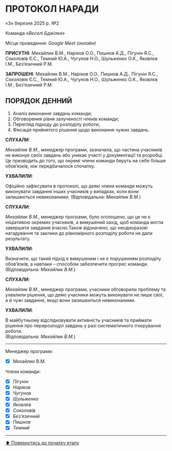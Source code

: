 # ПРОТОКОЛ НАРАДИ  

«3» березня 2025 р. №2

Команда «*Веселі Бджілки*» 

Місце проведення: *Google Meet (онлайн)*  

**ПРИСУТНІ**: Михайлик В.М., Наріков О.О., Пишнов А.Д., Пігунін Я.С., Соколовів Є.С., Темний Ю.А., Чугунов Н.О., Шульженко О.К., Яковлєв І.М., Без’язичний Р.М.  

**ЗАПРОШЕНІ**: Михайлик В.М., Наріков О.О., Пишнов А.Д., Пігунін Я.С., Соколовів Є.С., Темний Ю.А., Чугунов Н.О., Шульженко О.К., Яковлєв І.М., Без’язичний Р.М.  

## ПОРЯДОК ДЕННИЙ  
1. Аналіз виконання завдань команди;  
2. Обговорення рівня залученості членів команди;  
3. Перегляд підходу до розподілу роботи;  
4. Фіксація прийнятого рішення щодо виконання чужих завдань.  

**СЛУХАЛИ**:  

*Михайлик В.М.*, менеджер програми, зазначила, що частина учасників не виконує своїх завдань або уникає участі у документації та розробці. Це призводить до того, що окремі члени команди беруть на себе більше обов’язків, ніж передбачалося спочатку.  

**УХВАЛИЛИ**: 

Офіційно зафіксувати в протоколі, що деякі члени команди можуть виконувати завдання інших учасників у випадках, коли вони залишаються невиконаними. 
(Відповідальна: *Михайлик В.М.*)

**СЛУХАЛИ**:  

*Михайлик В.М.*, менеджер програми, було оголошено, що це не є ініціативою окремих учасників, а вимушений захід, щоб команда могла завершити завдання вчасно.Також відзначено, що неодноразові нагадування та заклики до рівномірного розподілу роботи не дали результату.

**УХВАЛИЛИ**: 

Визначити, що такий підхід є вимушеним і не є порушенням розподілу обов’язків, а навпаки – способом забезпечити прогрес команди.  
(Відповідальна: *Михайлик В.М.*)

**СЛУХАЛИ**: 

*Михайлик В.М.*, менеджер програми, учасники обговорили проблему та ухвалили рішення, що деякі учасники можуть виконувати не лише свої, а й чужі завдання, якщо вони залишаються невиконаними. 

**УХВАЛИЛИ**:

В майбутньому відслідковувати активність учасників та приймати рішення про перерозподіл завдань у разі систематичного ігнорування роботи.  
(Відповідальна: *Михайлик В.М.*)

---
Менеджер програми:  
- [x] Михайлик В.М.  

Члени команди:

- [x] *Пігунін*  
- [x] *Наріков*  
- [x] *Чугунов* 
- [x] *Шульженко* 
- [x] *Яковлєв*  
- [x] *Соколовів* 
- [x] *Без’язичний* 
- [x] *Пишнов*
- [x] *Темний*  

---
[:arrow_up: Повернутись до початку етапу](/docs/1.Envisioning/README.md)
